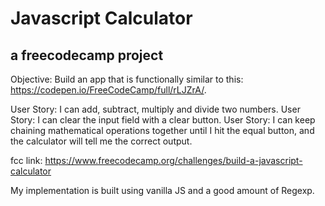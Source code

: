 # Javascript Calculator
## a freecodecamp project

Objective: Build an app that is functionally similar to this: https://codepen.io/FreeCodeCamp/full/rLJZrA/.

User Story: I can add, subtract, multiply and divide two numbers.
User Story: I can clear the input field with a clear button.
User Story: I can keep chaining mathematical operations together until I hit the equal button, and the calculator will tell me the correct output.

fcc link: https://www.freecodecamp.org/challenges/build-a-javascript-calculator


My implementation is built using vanilla JS and a good amount of Regexp. 

